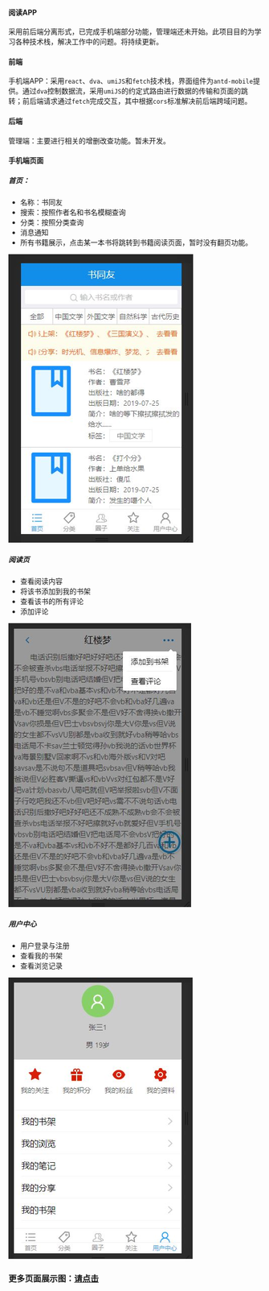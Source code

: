 #### 阅读APP
采用前后端分离形式，已完成手机端部分功能，管理端还未开始。此项目目的为学习各种技术栈，解决工作中的问题。将持续更新。

#### 前端
手机端APP：采用`react`、`dva`、`umiJS`和`fetch`技术栈，界面组件为`antd-mobile`提供。通过`dva`控制数据流，采用`umiJS`的约定式路由进行数据的传输和页面的跳转；前后端请求通过`fetch`完成交互，其中根据`cors`标准解决前后端跨域问题。

#### 后端
管理端：主要进行相关的增删改查功能。暂未开发。

#### 手机端页面
##### 首页：
  - 名称：书同友
  - 搜索：按照作者名和书名模糊查询
  - 分类：按照分类查询
  - 消息通知
  - 所有书籍展示，点击某一本书将跳转到书籍阅读页面，暂时没有翻页功能。
  
  
![](images/首页.JPG)
  
##### 阅读页
  - 查看阅读内容
  - 将该书添加到我的书架
  - 查看该书的所有评论
  - 添加评论


![image](images/阅读书籍.JPG)

##### 用户中心
- 用户登录与注册
- 查看我的书架
- 查看浏览记录

![image](images/用户中心.JPG)

### 更多页面展示图：[请点击](https://github.com/EdsonUnique/umiDemo/tree/edson/images)
  
